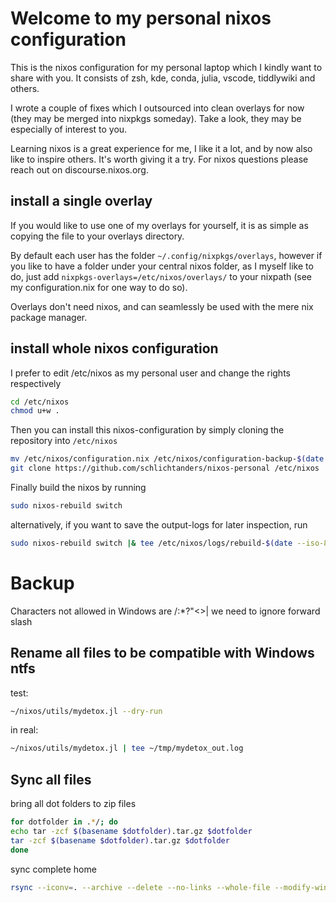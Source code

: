 # Welcome to my personal nixos configuration

This is the nixos configuration for my personal laptop which I kindly want to share with you. It consists of zsh, kde, conda, julia, vscode, tiddlywiki and others.

I wrote a couple of fixes which I outsourced into clean overlays for now (they may be merged into nixpkgs someday). Take a look, they may be especially of interest to you.

Learning nixos is a great experience for me, I like it a lot, and by now also like to inspire others. It's worth giving it a try.
For nixos questions please reach out on discourse.nixos.org.


## install a single overlay

If you would like to use one of my overlays for yourself, it is as simple as copying the file to your overlays directory.

By default each user has the folder `~/.config/nixpkgs/overlays`, however if you like to have a folder under your central nixos folder, as I myself like to do, just add
`nixpkgs-overlays=/etc/nixos/overlays/` to your nixpath (see my configuration.nix for one way to do so).

Overlays don't need nixos, and can seamlessly be used with the mere nix package manager.


## install whole nixos configuration

I prefer to edit /etc/nixos as my personal user and change the rights respectively
```bash
cd /etc/nixos
chmod u+w .
```

Then you can install this nixos-configuration by simply cloning the repository into `/etc/nixos`
```bash
mv /etc/nixos/configuration.nix /etc/nixos/configuration-backup-$(date --iso-8601).nix
git clone https://github.com/schlichtanders/nixos-personal /etc/nixos
```

Finally build the nixos by running
```bash
sudo nixos-rebuild switch
```

alternatively, if you want to save the output-logs for later inspection, run
```bash
sudo nixos-rebuild switch |& tee /etc/nixos/logs/rebuild-$(date --iso-8601=seconds).txt
```


# Backup

Characters not allowed in Windows are \/:*?"<>|
we need to ignore forward slash

## Rename all files to be compatible with Windows ntfs

test:
```bash
~/nixos/utils/mydetox.jl --dry-run
```

in real:
```bash
~/nixos/utils/mydetox.jl | tee ~/tmp/mydetox_out.log
```

## Sync all files

bring all dot folders to zip files

```bash
for dotfolder in .*/; do
echo tar -zcf $(basename $dotfolder).tar.gz $dotfolder
tar -zcf $(basename $dotfolder).tar.gz $dotfolder
done
```

sync complete home
```bash
rsync --iconv=. --archive --delete --no-links --whole-file --modify-window=2 --exclude '/.*/' --exclude "node_modules/" --exclude ".venv/" --exclude ".nox/" --progress /home/ssahm/ /run/media/ssahm/Seagate\ Expansion\ Drive/Backups/2022-07-23_NixOS_Home 2> ~/tmp/rsync_err.log | tee ~/tmp/rsync_out.log
```